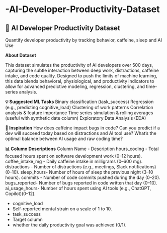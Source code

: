 # -AI-Developer-Productivity-Dataset
## 🧠 AI Developer Productivity Dataset

Quantify developer productivity by tracking behavior, caffeine, sleep and AI Use

**About Dataset**

This dataset simulates the productivity of AI developers over 500 days, capturing the subtle interaction between deep work, distractions, caffeine intake, and code quality. 
Designed to push the limits of machine learning, this data blends behavioral, physiological, and productivity indicators to allow for advanced predictive modeling, regression, clustering, and time-series analysis.

**💡 Suggested ML Tasks**
Binary classification (task_success) Regression (e.g., predicting cognitive_load) Clustering of work patterns Correlation analysis & feature importance Time series simulation & rolling averages (useful with synthetic date column) Exploratory Data Analysis (EDA)

**🧠 Inspiration**
How does caffeine impact bugs in code? Can you predict if a dev will succeed today based on distractions and AI tool use? What’s the optimal balance between AI usage and raw coding time?

**📊 Column Descriptions** 
Column Name - Description
hours_coding - Total focused hours spent on software development work (0–12 hours). 
coffee_intake_mg - Daily caffeine intake in milligrams (0–600 mg).
distractions - Number of distractions (e.g., meetings, Slack notifications) (0–10).
sleep_hours- Number of hours of sleep the previous night (3–10 hours).
commits - Number of code commits pushed during the day (0–20).
bugs_reported- Number of bugs reported in code written that day (0–10). 
ai_usage_hours- Number of hours spent using AI tools (e.g., ChatGPT, Copilot)(0–12).
- cognitive_load
- Self-reported mental strain on a scale of 1 to 10.
- task_success 
- Target column
- whether the daily productivity goal was achieved (0/1).
